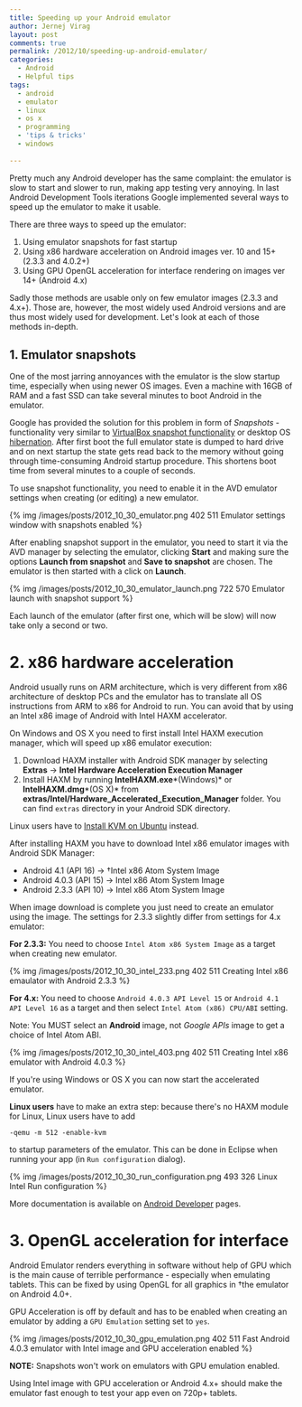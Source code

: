 ```yaml
---
title: Speeding up your Android emulator
author: Jernej Virag
layout: post
comments: true
permalink: /2012/10/speeding-up-android-emulator/
categories:
  - Android
  - Helpful tips
tags:
  - android
  - emulator
  - linux
  - os x
  - programming
  - 'tips & tricks'
  - windows
  
---
```

Pretty much any Android developer has the same complaint: the emulator is slow to start and slower to run, making app testing very annoying. In last Android Development Tools iterations Google implemented several ways to speed up the emulator to make it usable.
<!--more-->

There are three ways to speed up the emulator:

1.  Using emulator snapshots for fast startup
2.  Using x86 hardware acceleration on Android images ver. 10 and 15+ (2.3.3 and 4.0.2+)
3.  Using GPU OpenGL acceleration for interface rendering on images ver 14+ (Android 4.x)

Sadly those methods are usable only on few emulator images (2.3.3 and 4.x+). Those are, however, the most widely used Android versions and are thus most widely used for development. Let's look at each of those methods in-depth.

## 1. Emulator snapshots

One of the most jarring annoyances with the emulator is the slow startup time, especially when using newer OS images. Even a machine with 16GB of RAM and a fast SSD can take several minutes to boot Android in the emulator.

Google has provided the solution for this problem in form of *Snapshots* - functionality very similar to [VirtualBox snapshot functionality][1] or desktop OS [hibernation][2]. After first boot the full emulator state is dumped to hard drive and on next startup the state gets read back to the memory without going through time-consuming Android startup procedure. This shortens boot time from several minutes to a couple of seconds.

To use snapshot functionality, you need to enable it in the AVD emulator settings when creating (or editing) a new emulator.

{% img /images/posts/2012_10_30_emulator.png 402 511 Emulator settings window with snapshots enabled %}

After enabling snapshot support in the emulator, you need to start it via the AVD manager by selecting the emulator, clicking **Start** and making sure the options **Launch from snapshot** and **Save to snapshot** are chosen. The emulator is then started with a click on **Launch**.

{% img /images/posts/2012_10_30_emulator_launch.png 722 570 Emulator launch with snapshot support %}

Each launch of the emulator (after first one, which will be slow) will now take only a second or two.

# 2. x86 hardware acceleration

Android usually runs on ARM architecture, which is very different from x86 architecture of desktop PCs and the emulator has to translate all OS instructions from ARM to x86 for Android to run. You can avoid that by using an Intel x86 image of Android with Intel HAXM accelerator.

On Windows and OS X you need to first install Intel HAXM execution manager, which will speed up x86 emulator execution:

1.  Download HAXM installer with Android SDK manager by selecting **Extras** -> **Intel Hardware Acceleration Execution Manager**
2.  Install HAXM by running **IntelHAXM.exe***(Windows)* or **IntelHAXM.dmg***(OS X)* from **extras/Intel/Hardware\_Accelerated\_Execution_Manager** folder. You can find `extras` directory in your Android SDK directory.

Linux users have to [Install KVM on Ubuntu][9] instead.

After installing HAXM you have to download Intel x86 emulator images with Android SDK Manager:

*   Android 4.1 (API 16) -> †Intel x86 Atom System Image
*   Android 4.0.3 (API 15) -> Intel x86 Atom System Image
*   Android 2.3.3 (API 10) -> Intel x86 Atom System Image

When image download is complete you just need to create an emulator using the image. The settings for 2.3.3 slightly differ from settings for 4.x emulator:

**For 2.3.3:** You need to choose `Intel Atom x86 System Image` as a target when creating new emulator.

{% img /images/posts/2012_10_30_intel_233.png 402 511 Creating Intel x86 emaulator with Android 2.3.3 %}

**For 4.x:** You need to choose `Android 4.0.3 API Level 15` or `Android 4.1 API Level 16` as a target and then select `Intel Atom (x86) CPU/ABI` setting.

Note: You MUST select an **Android** image, not *Google APIs* image to get a choice of Intel Atom ABI.

{% img /images/posts/2012_10_30_intel_403.png 402 511 Creating Intel x86 emulator with Android 4.0.3 %}

If you're using Windows or OS X you can now start the accelerated emulator.

**Linux users** have to make an extra step: because there's no HAXM module for Linux, Linux users have to add

	-qemu -m 512 -enable-kvm

to startup parameters of the emulator. This can be done in Eclipse when running your app (in `Run configuration` dialog).


{% img /images/posts/2012_10_30_run_configuration.png 493 326 Linux Intel Run configuration %}

More documentation is available on [Android Developer][7] pages.

# 3. OpenGL acceleration for interface

Android Emulator renders everything in software without help of GPU which is the main cause of terrible performance - especially when emulating tablets. This can be fixed by using OpenGL for all graphics in †the emulator on Android 4.0+.

GPU Acceleration is off by default and has to be enabled when creating an emulator by adding a `GPU Emulation` setting set to `yes`.


{% img /images/posts/2012_10_30_gpu_emulation.png 402 511 Fast Android 4.0.3 emulator with Intel image and GPU acceleration enabled %}

**NOTE:** Snapshots won't work on emulators with GPU emulation enabled.

Using Intel image with GPU acceleration or Android 4.x+ should make the emulator fast enough to test your app even on 720p+ tablets.

 [1]: http://www.virtualbox.org/manual/ch01.html#snapshots
 [2]: http://en.wikipedia.org/wiki/Hibernation_(computing)
 [7]: http://developer.android.com/tools/devices/emulator.html#accel-vm
 [9]: https://help.ubuntu.com/community/KVM/Installation